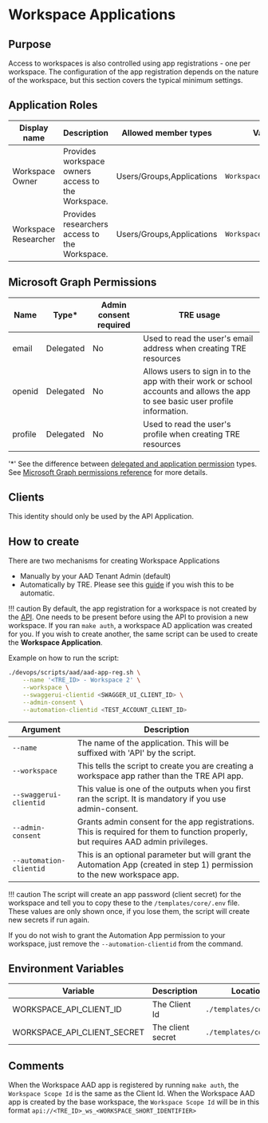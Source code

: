 # Workspace Applications

## Purpose
Access to workspaces is also controlled using app registrations - one per workspace. The configuration of the app registration depends on the nature of the workspace, but this section covers the typical minimum settings.

## Application Roles

| Display name | Description | Allowed member types | Value |
| ------------ | ----------- | -------------------- | ----- |
| Workspace Owner | Provides workspace owners access to the Workspace. | Users/Groups,Applications | `WorkspaceOwner` |
| Workspace Researcher | Provides researchers access to the Workspace. | Users/Groups,Applications | `WorkspaceResearcher` |

## Microsoft Graph Permissions
| Name | Type* | Admin consent required |  TRE usage |
| --- | -- | -----| --------- |
|email|Delegated|No|Used to read the user's email address when creating TRE resources|
|openid|Delegated|No|Allows users to sign in to the app with their work or school accounts and allows the app to see basic user profile information.|
|profile|Delegated|No|Used to read the user's profile when creating TRE resources|

'*' See the difference between [delegated and application permission](https://docs.microsoft.com/graph/auth/auth-concepts#delegated-and-application-permissions) types. See [Microsoft Graph permissions reference](https://docs.microsoft.com/graph/permissions-reference) for more details.

## Clients
This identity should only be used by the API Application.

## How to create
There are two mechanisms for creating Workspace Applications
- Manually by your AAD Tenant Admin (default)
- Automatically by TRE. Please see this [guide](./application_admin.md) if you wish this to be automatic.

!!! caution
    By default, the app registration for a workspace is not created by the [API](../tre-developers/api.md). One needs to be present before using the API to provision a new workspace. If you ran `make auth`, a workspace AD application was created for you. If you wish to create another, the same script can be used to create the **Workspace Application**.

Example on how to run the script:

```bash
./devops/scripts/aad/aad-app-reg.sh \
    --name '<TRE_ID> - Workspace 2' \
    --workspace \
    --swaggerui-clientid <SWAGGER_UI_CLIENT_ID> \
    --admin-consent \
    --automation-clientid <TEST_ACCOUNT_CLIENT_ID>
```

| Argument | Description |
| -------- | ----------- |
| `--name` | The name of the application. This will be suffixed with 'API' by the script. |
| `--workspace` | This tells the script to create you are creating a workspace app rather than the TRE API app. |
| `--swaggerui-clientid` | This value is one of the outputs when you first ran the script. It is mandatory if you use admin-consent. |
| `--admin-consent` | Grants admin consent for the app registrations. This is required for them to function properly, but requires AAD admin privileges. |
| `--automation-clientid` | This is an optional parameter but will grant the Automation App (created in step 1) permission to the new workspace app. |

!!! caution
    The script will create an app password (client secret) for the workspace and tell you to copy these to the `/templates/core/.env` file. These values are only shown once, if you lose them, the script will create new secrets if run again.

If you do not wish to grant the Automation App permission to your workspace, just remove the `--automation-clientid` from the command.

## Environment Variables
| Variable | Description | Location |
| -------- | ----------- | -------- |
|WORKSPACE_API_CLIENT_ID|The Client Id|`./templates/core/.env`|
|WORKSPACE_API_CLIENT_SECRET|The client secret|`./templates/core/.env`|

## Comments
When the Workspace AAD app is registered by running `make auth`, the `Workspace Scope Id` is the same as the Client Id. When the Workspace AAD app is created by the base workspace, the `Workspace Scope Id` will be in this format `api://<TRE_ID>_ws_<WORKSPACE_SHORT_IDENTIFIER>`
